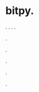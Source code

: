 # bitpy.
.
.
.
.












.






















































.
























.



























.

















































































.
















